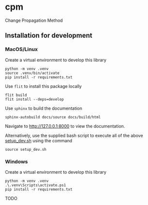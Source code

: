 # cpm
Change Propagation Method

## Installation for development

### MacOS/Linux

Create a virtual environment to develop this library

```
python -m venv .venv
source .venv/bin/activate
pip install -r requirements.txt
```

Use ``flit`` to install this package locally

```
flit build
flit install --deps=develop
```

Use ``sphinx`` to build the documentation

```
sphinx-autobuild docs/source docs/build/html
```

Navigate to <http://127.0.0.1:8000> to view the documentation.

Alternatively, use the supplied bash script to execute all of the above [setup_dev.sh](setup_dev.sh) using the command 

```
source setup_dev.sh
```

### Windows

Create a virtual environment to develop this library

```
python -m venv .venv
.\.venv\Scripts\activate.ps1
pip install -r requirements.txt
```

TODO